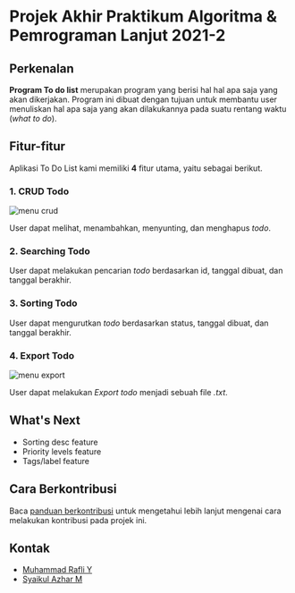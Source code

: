 # Projek Akhir Praktikum Algoritma & Pemrograman Lanjut 2021-2

## Perkenalan

**Program To do list** merupakan program yang berisi hal hal apa saja yang akan dikerjakan. Program ini dibuat dengan tujuan untuk membantu user menuliskan hal apa saja yang akan dilakukannya pada suatu rentang waktu (_what to do_).

## Fitur-fitur

Aplikasi To Do List kami memiliki **4** fitur utama, yaitu sebagai berikut.

### 1. CRUD Todo

![menu crud](https://res.cloudinary.com/mrafliy/image/upload/v1653323491/prak-alpro-2021-2/CRUD_Todo.png)

User dapat melihat, menambahkan, menyunting, dan menghapus _todo_.

### 2. Searching Todo

User dapat melakukan pencarian _todo_ berdasarkan id, tanggal dibuat, dan tanggal berakhir.

### 3. Sorting Todo

User dapat mengurutkan _todo_ berdasarkan status, tanggal dibuat, dan tanggal berakhir.

### 4. Export Todo

![menu export](https://res.cloudinary.com/mrafliy/image/upload/v1653324374/prak-alpro-2021-2/Export_Todo.png)

User dapat melakukan _Export todo_ menjadi sebuah file _.txt_.

## What's Next

- Sorting desc feature
- Priority levels feature
- Tags/label feature

## Cara Berkontribusi

Baca [panduan berkontribusi](CONTRIBUTING.md) untuk mengetahui lebih lanjut mengenai cara melakukan kontribusi pada projek ini.

## Kontak

- [Muhammad Rafli Y](mailto:mrafli.work@gmail.com)
- [Syaikul Azhar M](mailto:123210081@student.upnyk.ac.id)
